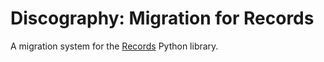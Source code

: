 # Discography: Migration for Records

A migration system for the [Records](https://github.com/kennethreitz/records) Python library.
